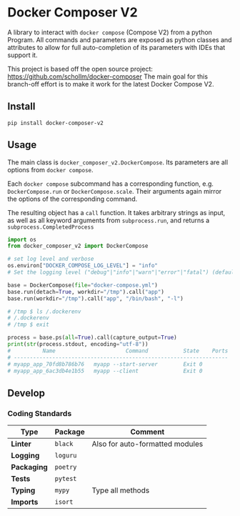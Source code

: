 # Docker Composer V2

A library to interact with `docker compose` (Compose V2) from a python Program.
All commands and parameters are exposed as python classes and attributes
to allow for full auto-completion of its parameters with IDEs
that support it. 

This project is based off the open source project: https://github.com/schollm/docker-composer
The main goal for this branch-off effort is to make it work for the latest Docker Compose V2.


## Install
```shell script
pip install docker-composer-v2
```

## Usage
The main class is `docker_composer_v2.DockerCompose`. Its parameters are
all options from `docker compose`.

Each `docker compose` subcommand has a corresponding function, e.g. 
`DockerCompose.run` or `DockerCompose.scale`. Their arguments again mirror 
the options of the corresponding command.

The resulting object has a `call` function. 
It takes arbitrary strings as input, as well as all keyword arguments from 
`subprocess.run`, and returns a `subprocess.CompletedProcess`

```python
import os
from docker_composer_v2 import DockerCompose

# set log level and verbose
os.environ["DOCKER_COMPOSE_LOG_LEVEL"] = "info"
# Set the logging level ("debug"|"info"|"warn"|"error"|"fatal") (default "info")

base = DockerCompose(file="docker-compose.yml")
base.run(detach=True, workdir="/tmp").call("app")
base.run(workdir="/tmp").call("app", "/bin/bash", "-l")

# /tmp $ ls /.dockerenv
# /.dockerenv
# /tmp $ exit

process = base.ps(all=True).call(capture_output=True)
print(str(process.stdout, encoding="utf-8"))
#          Name                      Command           State    Ports
# -------------------------------------------------------------------
# myapp_app_70fd8b786b76   myapp --start-server        Exit 0        
# myapp_app_6ac3db4e1b55   myapp --client              Exit 0   
```

## Develop

### Coding Standards

| **Type**       | Package  | Comment                         |
| -------------- | -------- | ------------------------------- |
| **Linter**     | `black`  | Also for auto-formatted modules |
| **Logging**    | `loguru` |                                 |
| **Packaging**  | `poetry` |                                 |
| **Tests**      | `pytest` |                                 |
| **Typing**     | `mypy`   | Type all methods                |
| **Imports**    | `isort`  |                                 |

